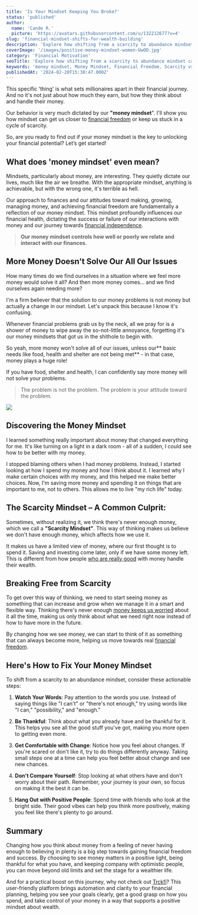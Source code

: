 ```yaml
---
title: 'Is Your Mindset Keeping You Broke?'
status: 'published'
author:
  name: 'Cande R.'
  picture: 'https://avatars.githubusercontent.com/u/132212677?v=4'
slug: 'financial-mindset-shifts-for-wealth-building'
description: 'Explore how shifting from a scarcity to abundance mindset can transform your financial journey and unlock true wealth'
coverImage: '/images/positive-money-mindset-women-UwOD.jpg'
category: 'Financial Motivation'
seoTitle: 'Explore how shifting from a scarcity to abundance mindset can transform your financial journey and unlock true wealth.'
keywords: 'money mindset, Money Mindset, Financial Freedom, Scarcity vs Abundance Mindset, Wealth Building Strategies, Transforming Financial Beliefs, Personal Finance Tips, Mindset and Wealth, Financial Health, Wealth Mindset, Money Management Skills'
publishedAt: '2024-02-20T15:30:47.000Z'
---
```


This specific 'thing' is what sets millionaires apart in their financial journey. And no it's not just about how much they earn, but how they think about and handle their money.

Our behavior is very much dictated by our **"money mindset**". I'll show you how mindset can get us closer to [financial freedom](/blog/achieve-financial-independence-guide-to-freedom) or keep us stuck in a cycle of scarcity.

So, are you ready to find out if your money mindset is the key to unlocking your financial potential? Let’s get started!

## What does 'money mindset' even mean?

Mindsets, particularly about money, are interesting. They quietly dictate our lives, much like the air we breathe. With the appropriate mindset, anything is achievable, but with the wrong one, it's terrible as hell.

Our approach to finances and our attitudes toward making, growing, managing money, and achieving financial freedom are fundamentally a reflection of our money mindset. This mindset profoundly influences our financial health, dictating the success or failure of our interactions with money and our journey towards [financial independence](/blog/how-to-retire-early-fire-movement).

> **Our money mindset controls how well or poorly we relate and interact with our finances.**

## More Money Doesn't Solve Our All Our Issues

How many times do we find ourselves in a situation where we feel more money would solve it all? And then more money comes… and we find ourselves again needing more?

I'm a firm believer that the solution to our money problems is not money but actually a change in our mindset. Let's unpack this because I know it's confusing.

Whenever financial problems grab us by the neck, all we pray for is a shower of money to wipe away the so-not-little annoyance, forgetting it's our money mindsets that got us in the shithole to begin with.

So yeah, more money won't solve all of our issues, unless our** basic needs like food, health and shelter are not being met** \- in that case, money plays a huge role!

If you have food, shelter and health, I can confidently say more money will not solve your problems.

> The problem is not the problem. The problem is your attitude toward the problem.

![](/images/money-doesn-t-fix-all-problems-gxNz.jpg)

## **Discovering the Money Mindset**

I learned something really important about money that changed everything for me. It's like turning on a light in a dark room - all of a sudden, I could see how to be better with my money.

I stopped blaming others when I had money problems. Instead, I started looking at how I spend my money and how I think about it. I learned why I make certain choices with my money, and this helped me make better choices. Now, I'm saving more money and spending it on things that are important to me, not to others. This allows me to live "my rich life" today.

## **The Scarcity Mindset – A Common Culprit**:

Sometimes, without realizing it, we think there's never enough money, which we call a **"Scarcity Mindset"**. This way of thinking makes us believe we don't have enough money, which affects how we use it.

It makes us have a limited view of money, where our first thought is to spend it. Saving and investing come later, only if we have some money left. This is different from how people [who are really good](/blog/essential-financial-concepts) with money handle their wealth.

## **Breaking Free from Scarcity**

To get over this way of thinking, we need to start seeing money as something that can increase and grow when we manage it in a smart and flexible way. Thinking there's never enough [money keeps us worried](/blog/how-to-get-out-of-debt) about it all the time, making us only think about what we need right now instead of how to have more in the future.

By changing how we see money, we can start to think of it as something that can always become more, helping us move towards real [financial freedom](/blog/how-much-cash-emergency-fund-guide).

## Here's How to Fix Your Money Mindset

To shift from a scarcity to an abundance mindset, consider these actionable steps:

1. **Watch Your Words**: Pay attention to the words you use. Instead of saying things like "I can't" or "there's not enough," try using words like "I can," "possibility," and "enough."

2. **Be Thankful**: Think about what you already have and be thankful for it. This helps you see all the good stuff you've got, making you more open to getting even more.

3. **Get Comfortable with Change**: Notice how you feel about changes. If you're scared or don't like it, try to do things differently anyway. Taking small steps one at a time can help you feel better about change and see new chances.

4. **Don't Compare Yourself**: Stop looking at what others have and don't worry about their path. Remember, your journey is your own, so focus on making it the best it can be.

5. **Hang Out with Positive People**: Spend time with friends who look at the bright side. Their good vibes can help you think more positively, making you feel like there's plenty to go around.

## Summary

Changing how you think about money from a feeling of never having enough to believing in plenty is a big step towards gaining financial freedom and success. By choosing to see money matters in a positive light, being thankful for what you have, and keeping company with optimistic people, you can move beyond old limits and set the stage for a wealthier life.

And for a practical boost on this journey, why not check out [Trckfi](/)? This user-friendly platform brings automation and clarity to your financial planning, helping you see your goals clearly, get a good grasp on how you spend, and take control of your money in a way that supports a positive mindset about wealth.

